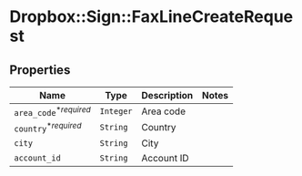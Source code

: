 # Dropbox::Sign::FaxLineCreateRequest



## Properties

| Name | Type | Description | Notes |
| ---- | ---- | ----------- | ----- |
| `area_code`<sup>*_required_</sup> | ```Integer``` |  Area code  |  |
| `country`<sup>*_required_</sup> | ```String``` |  Country  |  |
| `city` | ```String``` |  City  |  |
| `account_id` | ```String``` |  Account ID  |  |

